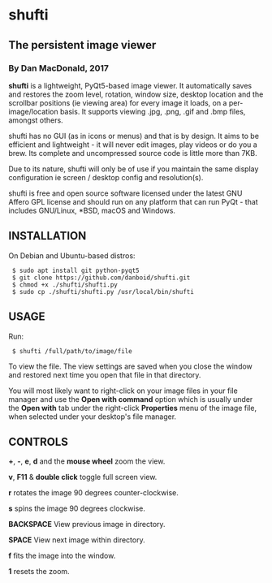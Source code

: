 # shufti

## The persistent image viewer

### By Dan MacDonald, 2017

**shufti** is a lightweight, PyQt5-based image viewer. It automatically saves and restores the zoom level, rotation, window size, desktop location and the scrollbar positions (ie viewing area) for every image it loads, on a per-image/location basis. It supports viewing .jpg, .png, .gif and .bmp files, amongst others.

shufti has no GUI (as in icons or menus) and that is by design. It aims to be efficient and lightweight - it will never edit images, play videos or do you a brew. Its complete and uncompressed source code is little more than 7KB.

Due to its nature, shufti will only be of use if you maintain the same display configuration ie screen / desktop config and resolution(s).

shufti is free and open source software licensed under the latest GNU Affero GPL license and should run on any platform that can run PyQt - that includes GNU/Linux, *BSD, macOS and Windows.

## INSTALLATION

On Debian and Ubuntu-based distros:

```
 $ sudo apt install git python-pyqt5
 $ git clone https://github.com/danboid/shufti.git
 $ chmod +x ./shufti/shufti.py
 $ sudo cp ./shufti/shufti.py /usr/local/bin/shufti
```

## USAGE

Run:

```
 $ shufti /full/path/to/image/file
```

To view the file. The view settings are saved when you close the window and restored next time you open that file in that directory.

You will most likely want to right-click on your image files in your file manager and use the **Open with command** option which is usually under the **Open with** tab under the right-click **Properties** menu of the image file, when selected under your desktop's file manager.

## CONTROLS

**+**, **-**, **e**, **d** and the **mouse wheel** zoom the view.

**v**, **F11** & **double click** toggle full screen view.

**r** rotates the image 90 degrees counter-clockwise.

**s** spins the image 90 degrees clockwise.

**BACKSPACE** View previous image in directory.

**SPACE** View next image within directory.

**f** fits the image into the window.

**1** resets the zoom.
